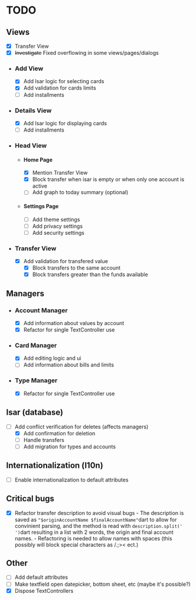 # TODO

## Views
- [x] Transfer View
- [x] ~~Investigate~~ Fixed overflowing in some views/pages/dialogs 

- ### Add View
    - [x] Add Isar logic for selecting cards
    - [x] Add validation for cards limits
    - [ ] Add installments

- ### Details View
    - [x] Add Isar logic for displaying cards
    - [ ] Add installments

- ### Head View

    - #### Home Page
        - [x] Mention Transfer View
        - [x] Block transfer when isar is empty or when only one account is active
        - [ ] Add graph to today summary (optional)

    - #### Settings Page
        - [ ] Add theme settings
        - [ ] Add privacy settings
        - [ ] Add security settings
        
- ### Transfer View
    - [x] Add validation for transfered value
        - [x] Block transfers to the same account
        - [x] Block transfers greater than the funds available

## Managers

- ### Account Manager
    - [x] Add information about values by account
    - [x] Refactor for single TextController use

- ### Card Manager
    - [x] Add editing logic and ui
    - [ ] Add information about bills and limits

- ### Type Manager
    - [x] Refactor for single TextController use

## Isar (database)
- [ ] Add conflict verification for deletes (affects managers)
    - [x] Add confirmation for deletion
    - [ ] Handle transfers
    - [ ] Add migration for types and accounts

## Internationalization (l10n)
- [ ] Enable internationalization to default attributes

## Critical bugs
- [x] Refactor transfer description to avoid visual bugs
        - The description is saved as ```"$originAccountName $finalAccountName"```dart to allow for convinient parsing, and the method is read with ```description.split(' ')```dart resulting in a list with 2 words, the origin and final account names.
        - Refactoring is needed to allow names with spaces (this possibly will block special characters as /.;>< ect.)


## Other
- [ ] Add default attributes
- [ ] Make textfield open datepicker, bottom sheet, etc (maybe it's possible?)
- [x] Dispose TextControllers
